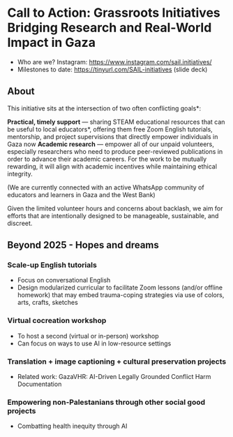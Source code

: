 # Call to Action: Grassroots Initiatives Bridging Research and Real-World Impact in Gaza

- Who are we? Instagram: https://www.instagram.com/sail.initiatives/ 
- Milestones to date: https://tinyurl.com/SAIL-initiatives (slide deck)

## About

This initiative sits at the intersection of two often conflicting goals*:

**Practical, timely support** — sharing STEAM educational resources that can be useful to local educators*, offering them free Zoom English tutorials, mentorship, and project supervisions that directly empower individuals in Gaza now
**Academic research** — empower all of our unpaid volunteers, especially researchers who need to produce peer-reviewed publications in order to advance their academic careers. For the work to be mutually rewarding, it will align with academic incentives while maintaining ethical integrity.

(We are currently connected with an active WhatsApp community of educators and learners in Gaza and the West Bank)

Given the limited volunteer hours and concerns about backlash, we aim for efforts that are intentionally designed to be manageable, sustainable, and discreet. 

 
## Beyond 2025 - Hopes and dreams

### Scale-up English tutorials 

- Focus on conversational English 
- Design modularized curricular to facilitate Zoom lessons (and/or offline homework) that may embed trauma-coping strategies via use of colors, arts, crafts, sketches 

### Virtual cocreation workshop

- To host a second (virtual or in-person) workshop 
- Can focus on ways to use AI in low-resource settings

### Translation + image captioning + cultural preservation projects

- Related work: GazaVHR: AI-Driven Legally Grounded Conflict Harm Documentation

### Empowering non-Palestanians through other social good projects

- Combatting health inequity through AI

